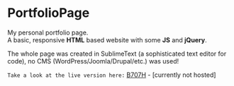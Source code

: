 # PortfolioPage

My personal portfolio page.  
A basic, responsive **HTML** based website with some **JS** and **jQuery**.

The whole page was created in SublimeText (a sophisticated text editor for code), no CMS (WordPress/Joomla/Drupal/etc.) was used!

`Take a look at the live version here:` [B707H](https://www.b707h.com) - [currently not hosted]
